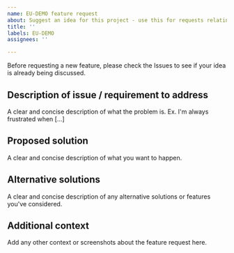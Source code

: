 ```yaml
---
name: EU-DEMO feature request
about: Suggest an idea for this project - use this for requests relating to EU-DEMO design
title: ''
labels: EU-DEMO
assignees: ''

---
```


Before requesting a new feature, please check the Issues to see if your idea is already being discussed.

## Description of issue / requirement to address

A clear and concise description of what the problem is. Ex. I'm always frustrated when [...]

## Proposed solution

A clear and concise description of what you want to happen.

## Alternative solutions

A clear and concise description of any alternative solutions or features you've considered.

## Additional context

Add any other context or screenshots about the feature request here.
